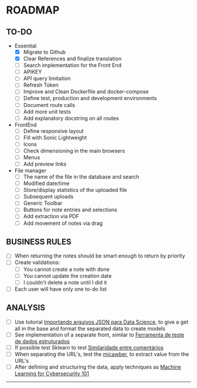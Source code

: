 # ROADMAP

## TO-DO

- Essential
  - [x] Migrate to Github
  - [x] Clear References and finalize translation
  - [ ] Search implementation for the Front End
  - [ ] APIKEY
  - [ ] API query limitation
  - [ ] Refresh Token
  - [ ] Improve and Clean Dockerfile and docker-compose
  - [ ] Define test, production and development environments
  - [ ] Document route calls
  - [ ] Add more unit tests
  - [ ] Add explanatory docstring on all routes
- FrontEnd
  - [ ] Define responsive layout
  - [ ] Fill with Sonic Lightweight
  - [ ] Icons
  - [ ] Check dimensioning in the main browsers
  - [ ] Menus
  - [ ] Add preview links
- File manager
  - [ ] The name of the file in the database and search
  - [ ] Modified date/time
  - [ ] Store/display statistics of the uploaded file
  - [ ] Subsequent uploads
  - [ ] Generic Toolbar
  - [ ] Buttons for note entries and selections
  - [ ] Add extraction via PDF
  - [ ] Add movement of notes via drag

## BUSINESS RULES

- [ ] When returning the notes should be smart enough to return by priority
- [ ] Create validations:
  - [ ] You cannot create a note with done
  - [ ] You cannot update the creation date
  - [ ] I couldn't delete a note until I did it
- [ ] Each user will have only one to-do list

## ANALYSIS

- [ ] Use tutorial [Importando arquivos JSON para Data Science](https://towardsdatascience.com/lots-of-json-29873d3abfdf), to give a get all in the base and format the separated data to create models
- [ ] See implementation of a separate front, similar to [Ferramenta de teste de dados estruturados](https://search.google.com/structured-data/testing-tool)
- [ ] If possible test Sklearn to test [Similaridade entre comentários](https://medium.com/@octaviofisica/similaridade-entre-coment%C3%A1rios-20d1812b6dc4)
- [ ] When separating the URL's, test the [micawber](https://github.com/coleifer/micawber), 
to extract value from the URL's
- [ ] After defining and structuring the data, apply techniques as [Machine Learning for Cybersecurity 101](https://towardsdatascience.com/machine-learning-for-cybersecurity-101-7822b802790b)

***
